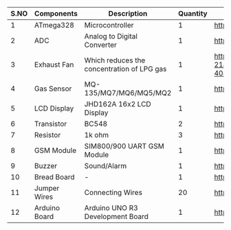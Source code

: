 | **S.NO** | **Components**                    | **Description** | **Quantity** | **Link** |  
|----------|-----------------------------------|-----------------|--------------|----------|
|   1      | ATmega328 | Microcontroller | 1 | https://www.electronicscomp.com/atmega328p-microcontroller-india?search=atmega328 |
|   2      | ADC  | Analog to Digital Converter | 1 | https://www.electronicscomp.com/adc0804-8-bit-analog-to-digital-a-d-converter-ic-dip-20-package?search=analog%20to%20digital%20converter
|   3      | Exhaust Fan| Which reduces the concentration of LPG gas  | 1 | https://www.amazon.in/Havells-FHVVEDXOWH08-Ventil-200mm-White/dp/B00KIDSU8S/ref=asc_df_B00KIDSU8S/?tag=googleshopdes-21&linkCode=df0&hvadid=396989272059&hvpos=&hvnetw=g&hvrand=17817879117604266861&hvpone=&hvptwo=&hvqmt=&hvdev=c&hvdvcmdl=&hvlocint=&hvlocphy=1007741&hvtargid=pla-404767017039&ext_vrnc=hi&th=1 |
|   4      | Gas Sensor |	MQ-135/MQ7/MQ6/MQ5/MQ2 | 1 |	https://amzn.to/2WLIPFL |
|   5      | LCD Display |	JHD162A 16x2 LCD Display |	1	| https://amzn.to/2YVEF0W |
|   6      | Transistor | BC548 | 2 | https://www.electronicscomp.com/bc548-npn-general-purpose-transistor-30v-100ma-to-92-package?search=BC548 |
|   7      | Resistor   | 1k ohm | 3 | https://www.electronicscomp.com/1k-ohm-half-watt-resistance?search=1k%20ohm%20resistor |
|   8      | GSM Module	| SIM800/900 UART GSM Module | 1 |	https://amzn.to/3cqDL06 |
|   9      |	Buzzer 	| Sound/Alarm	| 1	| https://www.electronicscomp.com/active-buzzer-module-5v-india?search=buzzer |
| 10 |	Bread Board	| - |	1	| https://www.electronicscomp.com/400-points-half-size-solderless-breadboard?search=bread%20board&limit=50 |
| 11 |	Jumper Wires |	Connecting Wires |	20 | https://amzn.to/2L8Xc1p | 
| 12 | Arduino Board | Arduino UNO R3 Development Board	| 1	| https://amzn.to/3bjpPDS |
